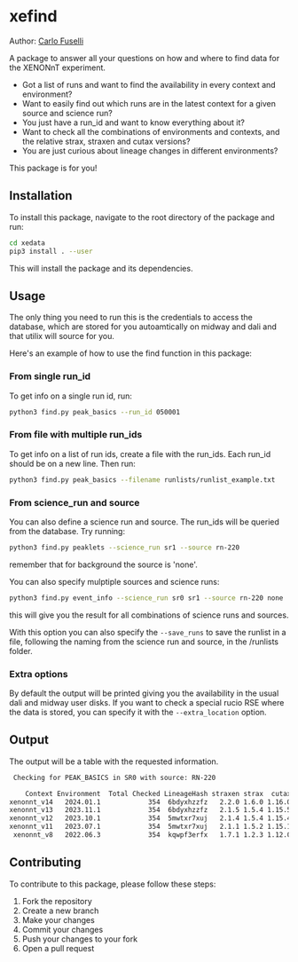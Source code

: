 # xefind

Author: [Carlo Fuselli](mailto:cfuselli@nikhef.nl)

A package to answer all your questions on how and where to find data for the XENONnT experiment.

- Got a list of runs and want to find the availability in every context and environment?
- Want to easily find out which runs are in the latest context for a given source and science run?
- You just have a run_id and want to know everything about it?
- Want to check all the combinations of environments and contexts, and the relative strax, straxen and cutax versions? 
- You are just curious about lineage changes in different environments? 

This package is for you!

## Installation

To install this package, navigate to the root directory of the package and run:

```bash
cd xedata
pip3 install . --user
```

This will install the package and its dependencies.

## Usage

The only thing you need to run this is the credentials to access the database, which are stored for you autoamtically on midway and dali and that utilix will source for you. 

Here's an example of how to use the find function in this package:

### From single run_id

To get info on a single run id, run:

```bash
python3 find.py peak_basics --run_id 050001
```

### From file with multiple run_ids

To get info on a list of run ids, create a file with the run_ids. 
Each run_id should be on a new line. 
Then run:

```bash
python3 find.py peak_basics --filename runlists/runlist_example.txt
```

### From science_run and source

You can also define a science run and source. The run_ids will be queried from the database. 
Try running:

```bash
python3 find.py peaklets --science_run sr1 --source rn-220
```

remember that for background the source is 'none'.

You can also specify mulptiple sources and science runs:

```bash
python3 find.py event_info --science_run sr0 sr1 --source rn-220 none
```

this will give you the result for all combinations of science runs and sources.

With this option you can also specify the `--save_runs` to save the runlist in a file, following the naming from the science run and source, in the /runlists folder.

### Extra options

By default the output will be printed giving you the availability in the usual dali and midway user disks.
If you want to check a special rucio RSE where the data is stored, you can specify it with the `--extra_location` option.


## Output

The output will be a table with the requested information.

```bash
 Checking for PEAK_BASICS in SR0 with source: RN-220

    Context Environment  Total Checked LineageHash straxen strax  cutax UC_DALI_USERDISK UC_MIDWAY_USERDISK UC_OSG_USERDISK
xenonnt_v14   2024.01.1            354  6bdyxhzzfz   2.2.0 1.6.0 1.16.0         0 (0.0%)           0 (0.0%)        0 (0.0%)
xenonnt_v13   2023.11.1            354  6bdyxhzzfz   2.1.5 1.5.4 1.15.5         0 (0.0%)           0 (0.0%)        0 (0.0%)
xenonnt_v12   2023.10.1            354  5mwtxr7xuj   2.1.4 1.5.4 1.15.4         0 (0.0%)        277 (78.2%)      49 (13.8%)
xenonnt_v11   2023.07.1            354  5mwtxr7xuj   2.1.1 1.5.2 1.15.1         0 (0.0%)        277 (78.2%)      49 (13.8%)
 xenonnt_v8   2022.06.3            354  kqwpf3erfx   1.7.1 1.2.3 1.12.0     354 (100.0%)           0 (0.0%)        0 (0.0%)
```

## Contributing

To contribute to this package, please follow these steps:

1. Fork the repository
2. Create a new branch
3. Make your changes
4. Commit your changes
5. Push your changes to your fork
6. Open a pull request


